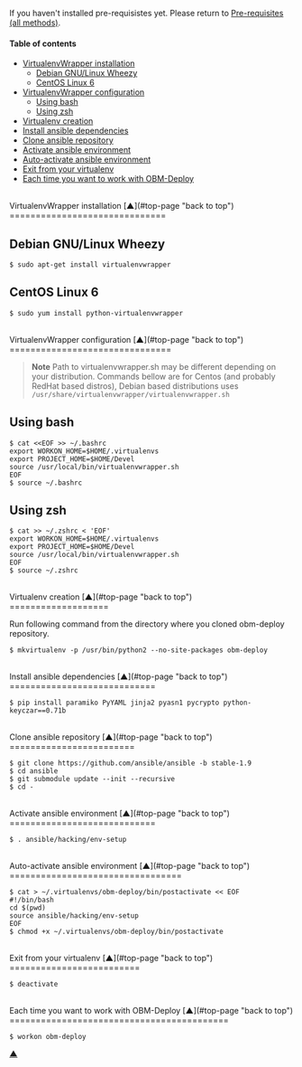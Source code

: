 <a name="top-page"></a>

If you haven't installed pre-requisistes yet. Please return to [Pre-requisites (all methods)](docs/wrapper-install.mkd#pre-requisites).

#### Table of contents

<!-- START doctoc generated TOC please keep comment here to allow auto update -->
<!-- DON'T EDIT THIS SECTION, INSTEAD RE-RUN doctoc TO UPDATE -->

- [VirtualenvWrapper installation](#wrapper-install)
  - [Debian GNU/Linux Wheezy](#wrapper-install-debian)
  - [CentOS Linux 6](#wrapper-install-centos)
- [VirtualenvWrapper configuration](#wrapper-config)
  - [Using bash](#wrapper-config-bash)
  - [Using zsh](#wrapper-config-zsh)
- [Virtualenv creation](#virtualenv-creation)
- [Install ansible dependencies](#ansible-dependencies)
- [Clone ansible repository](#ansible-repository)
- [Activate ansible environment](#ansible-environment)
- [Auto-activate ansible environment](#ansible-environment-auto)
- [Exit from your virtualenv](#exit)
- [Each time you want to work with OBM-Deploy](#restart)

<!-- END doctoc generated TOC please keep comment here to allow auto update -->

<a name="wrapper-pkg-install"></a>

<br />
VirtualenvWrapper installation [&#x25B2;](#top-page "back to top")
==============================

<a name="wrapper-install-debian"></a>

Debian GNU/Linux Wheezy
-----------------------

    $ sudo apt-get install virtualenvwrapper

<a name="wrapper-install-centos"></a>

CentOS Linux 6
--------------

    $ sudo yum install python-virtualenvwrapper

<a name="wrapper-config"></a>

<br />
VirtualenvWrapper configuration [&#x25B2;](#top-page "back to top")
===============================

> **Note**
> Path to virtualenvwrapper.sh may be different depending on your distribution.
> Commands bellow are for Centos (and probably RedHat based distros), Debian based distributions uses `/usr/share/virtualenvwrapper/virtualenvwrapper.sh`

<a name="wrapper-config-bash"></a>

Using bash
----------

    $ cat <<EOF >> ~/.bashrc
    export WORKON_HOME=$HOME/.virtualenvs
    export PROJECT_HOME=$HOME/Devel
    source /usr/local/bin/virtualenvwrapper.sh
    EOF
    $ source ~/.bashrc

<a name="wrapper-config-zsh"></a>

Using zsh
---------

    $ cat >> ~/.zshrc < 'EOF'
    export WORKON_HOME=$HOME/.virtualenvs
    export PROJECT_HOME=$HOME/Devel
    source /usr/local/bin/virtualenvwrapper.sh
    EOF
    $ source ~/.zshrc

<a name="virtualenv-creation"></a>

<br />
Virtualenv creation [&#x25B2;](#top-page "back to top")
===================

Run following command from the directory where you cloned obm-deploy repository.

    $ mkvirtualenv -p /usr/bin/python2 --no-site-packages obm-deploy

<a name="ansible-dependencies"></a>

<br />
Install ansible dependencies [&#x25B2;](#top-page "back to top")
============================

    $ pip install paramiko PyYAML jinja2 pyasn1 pycrypto python-keyczar==0.71b

<a name="ansible-repository"></a>

<br />
Clone ansible repository [&#x25B2;](#top-page "back to top")
========================

    $ git clone https://github.com/ansible/ansible -b stable-1.9
    $ cd ansible
    $ git submodule update --init --recursive
    $ cd -

<a name="ansible-environment"></a>

<br />
Activate ansible environment [&#x25B2;](#top-page "back to top")
============================

    $ . ansible/hacking/env-setup

<a name="ansible-environment-auto"></a>

<br />
Auto-activate ansible environment [&#x25B2;](#top-page "back to top")
=================================

    $ cat > ~/.virtualenvs/obm-deploy/bin/postactivate << EOF
    #!/bin/bash
    cd $(pwd)
    source ansible/hacking/env-setup
    EOF
    $ chmod +x ~/.virtualenvs/obm-deploy/bin/postactivate

<a name="exit"></a>

<br />
Exit from your virtualenv [&#x25B2;](#top-page "back to top")
=========================

    $ deactivate

<a name="restart"></a>

<br />
Each time you want to work with OBM-Deploy [&#x25B2;](#top-page "back to top")
==========================================

    $ workon obm-deploy


[&#x25B2;](#top-page "back to top")
